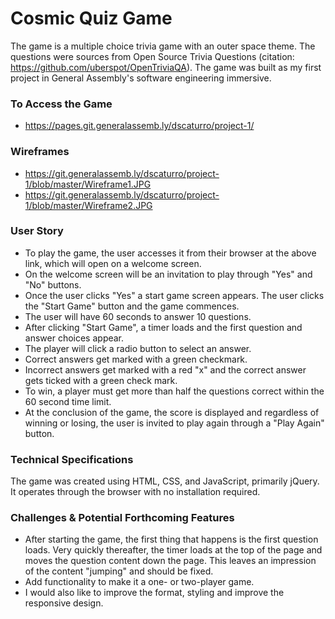 # Cosmic Quiz Game
The game is a multiple choice trivia game with an outer space theme. The questions were sources from Open Source Trivia Questions (citation: https://github.com/uberspot/OpenTriviaQA). The game was built as my first project in General Assembly's software engineering immersive. 

### To Access the Game
  * https://pages.git.generalassemb.ly/dscaturro/project-1/
  
### Wireframes
  * https://git.generalassemb.ly/dscaturro/project-1/blob/master/Wireframe1.JPG
  * https://git.generalassemb.ly/dscaturro/project-1/blob/master/Wireframe2.JPG
  
### User Story
 * To play the game, the user accesses it from their browser at the above link, which will open on a welcome screen.
 * On the welcome screen will be an invitation to play through "Yes" and "No" buttons.
 * Once the user clicks "Yes" a start game screen appears. The user clicks the "Start Game" button and the game commences.
 * The user will have 60 seconds to answer 10 questions.
 * After clicking "Start Game", a timer loads and the first question and answer choices appear.
 * The player will click a radio button to select an answer.
 * Correct answers get marked with a green checkmark.
 * Incorrect answers get marked with a red "x" and the correct answer gets ticked with a green check mark. 
 * To win, a player must get more than half the questions correct within the 60 second time limit. 
 * At the conclusion of the game, the score is displayed and regardless of winning or losing, the user is invited to play   again through a "Play Again" button.

### Technical Specifications
The game was created using HTML, CSS, and JavaScript, primarily jQuery. It operates through the browser with no installation required.

### Challenges & Potential Forthcoming Features
 * After starting the game, the first thing that happens is the first question loads. Very quickly thereafter, the timer loads at the top of the page and moves the question content down the page. This leaves an impression of the content "jumping" and should be fixed. 
 * Add functionality to make it a one- or two-player game. 
 * I would also like to improve the format, styling and improve the responsive design.
